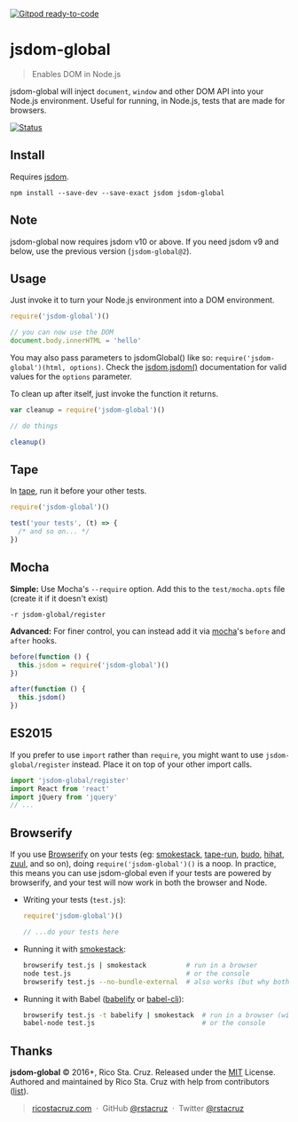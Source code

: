 [![Gitpod ready-to-code](https://img.shields.io/badge/Gitpod-ready--to--code-blue?logo=gitpod)](https://gitpod.io/#https://github.com/rstacruz/jsdom-global)

# jsdom-global

> Enables DOM in Node.js

jsdom-global will inject `document`, `window` and other DOM API into your Node.js environment. Useful for running, in Node.js, tests that are made for browsers.

[![Status](https://travis-ci.org/rstacruz/jsdom-global.svg?branch=master)](https://travis-ci.org/rstacruz/jsdom-global "See test builds")

## Install

Requires [jsdom][].

```
npm install --save-dev --save-exact jsdom jsdom-global
```

[jsdom]: https://github.com/tmpvar/jsdom

## Note

jsdom-global now requires jsdom v10 or above. If you need jsdom v9 and below, use the previous version (`jsdom-global@2`).

## Usage

Just invoke it to turn your Node.js environment into a DOM environment.

```js
require('jsdom-global')()

// you can now use the DOM
document.body.innerHTML = 'hello'
```

You may also pass parameters to jsdomGlobal() like so: `require('jsdom-global')(html, options)`.
Check the [jsdom.jsdom()][] documentation for valid values for the `options` parameter.

To clean up after itself, just invoke the function it returns.

```js
var cleanup = require('jsdom-global')()

// do things

cleanup()
```

## Tape

In [tape][], run it before your other tests.

```js
require('jsdom-global')()

test('your tests', (t) => {
  /* and so on... */
})
```

## Mocha

__Simple:__ Use Mocha's `--require` option. Add this to the `test/mocha.opts` file (create it if it doesn't exist)

```
-r jsdom-global/register
```

__Advanced:__ For finer control, you can instead add it via [mocha]'s `before` and `after` hooks.

```js
before(function () {
  this.jsdom = require('jsdom-global')()
})

after(function () {
  this.jsdom()
})
```

[tape]: https://github.com/substack/tape
[mocha]: https://mochajs.org/
[jsdom.jsdom()]: https://github.com/tmpvar/jsdom/#for-the-hardcore-jsdomjsdom

## ES2015

If you prefer to use `import` rather than `require`, you might want to use `jsdom-global/register` instead. Place it on top of your other import calls.

```js
import 'jsdom-global/register'
import React from 'react'
import jQuery from 'jquery'
// ...
```

## Browserify

If you use [Browserify] on your tests (eg: [smokestack], [tape-run], [budo], [hihat], [zuul], and so on), doing `require('jsdom-global')()` is a noop. In practice, this means you can use jsdom-global even if your tests are powered by browserify, and your test will now work in both the browser and Node.

[zuul]: https://www.npmjs.com/package/zuul
[tape-run]: https://www.npmjs.com/package/tape-run
[budo]: https://github.com/mattdesl/budo
[hihat]: https://www.npmjs.com/package/hihat
[smokestack]: https://www.npmjs.com/package/smokestack

* Writing your tests (`test.js`):

  ```js
  require('jsdom-global')()

  // ...do your tests here
  ```

* Running it with [smokestack]:

  ```sh
  browserify test.js | smokestack          # run in a browser
  node test.js                             # or the console
  browserify test.js --no-bundle-external  # also works (but why bother?)
  ```

* Running it with Babel ([babelify] or [babel-cli]):

  ```sh
  browserify test.js -t babelify | smokestack  # run in a browser (with babel)
  babel-node test.js                           # or the console
  ```

[Browserify]: http://browserify.org/
[babel-cli]: https://babeljs.io/docs/usage/cli/
[babelify]: https://github.com/babel/babelify

## Thanks

**jsdom-global** © 2016+, Rico Sta. Cruz. Released under the [MIT] License.<br>
Authored and maintained by Rico Sta. Cruz with help from contributors ([list][contributors]).

> [ricostacruz.com](http://ricostacruz.com) &nbsp;&middot;&nbsp;
> GitHub [@rstacruz](https://github.com/rstacruz) &nbsp;&middot;&nbsp;
> Twitter [@rstacruz](https://twitter.com/rstacruz)

[MIT]: http://mit-license.org/
[contributors]: http://github.com/rstacruz/jsdom-global/contributors
